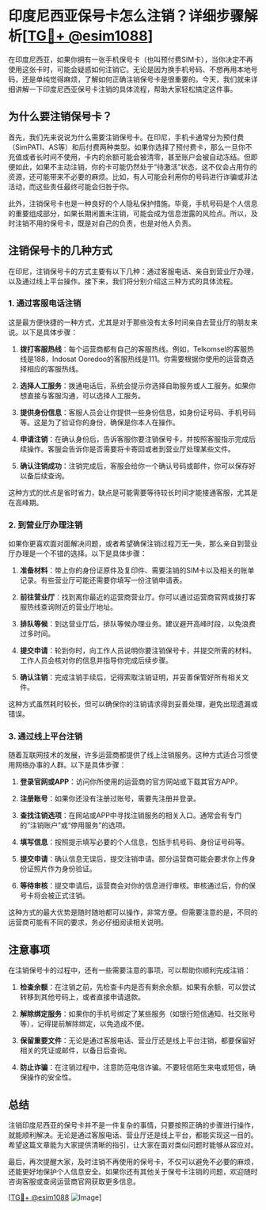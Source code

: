 # 印度尼西亚保号卡怎么注销？详细步骤解析[[TG💪+ @esim1088](https://t.me/s/esim1088)]

在印度尼西亚，如果你拥有一张手机保号卡（也叫预付费SIM卡），当你决定不再使用这张卡时，可能会疑惑如何注销它。无论是因为换手机号码、不想再用本地号码，还是单纯觉得麻烦，了解如何正确注销保号卡是很重要的。今天，我们就来详细讲解一下印度尼西亚保号卡注销的具体流程，帮助大家轻松搞定这件事。

## 为什么要注销保号卡？

首先，我们先来说说为什么需要注销保号卡。在印尼，手机卡通常分为预付费（SimPATI、AS等）和后付费两种类型。如果你选择了预付费卡，那么一旦你不充值或者长时间不使用，卡内的余额可能会被清零，甚至账户会被自动冻结。但即便如此，如果不主动注销，你的卡可能仍然处于“待激活”状态，这不仅会占用你的资源，还可能带来不必要的麻烦。比如，有人可能会利用你的号码进行诈骗或非法活动，而这些责任最终可能会归咎于你。

此外，注销保号卡也是一种良好的个人隐私保护措施。毕竟，手机号码是个人信息的重要组成部分，如果长期闲置未注销，可能会成为信息泄露的风险点。所以，及时注销不用的保号卡，既是对自己的负责，也是对他人负责。

## 注销保号卡的几种方式

在印尼，注销保号卡的方式主要有以下几种：通过客服电话、亲自到营业厅办理，以及通过线上平台操作。接下来，我们将分别介绍这三种方式的具体流程。

### 1. 通过客服电话注销

这是最方便快捷的一种方式，尤其是对于那些没有太多时间亲自去营业厅的朋友来说。以下是具体步骤：

1. **拨打客服热线**：每个运营商都有自己的客服热线。例如，Telkomsel的客服热线是188，Indosat Ooredoo的客服热线是111。你需要根据你使用的运营商选择相应的客服热线。
   
2. **选择人工服务**：拨通电话后，系统会提示你选择自助服务或人工服务。如果你想直接与客服沟通，可以选择人工服务。

3. **提供身份信息**：客服人员会让你提供一些身份信息，如身份证号码、手机号码等。这是为了验证你的身份，确保是你本人在操作。

4. **申请注销**：在确认身份后，告诉客服你要注销保号卡，并按照客服指示完成后续操作。客服会告诉你是否需要将卡寄回或者到营业厅处理某些文件。

5. **确认注销成功**：注销完成后，客服会给你一个确认号码或邮件，你可以保存好以备后续查询。

这种方式的优点是省时省力，缺点是可能需要等待较长时间才能接通客服，尤其是在高峰期。

### 2. 到营业厅办理注销

如果你更喜欢面对面解决问题，或者希望确保注销过程万无一失，那么亲自到营业厅办理是一个不错的选择。以下是具体步骤：

1. **准备材料**：带上你的身份证原件及复印件、需要注销的SIM卡以及相关的账单记录。有些营业厅可能还需要你填写一份注销申请表。

2. **前往营业厅**：找到离你最近的运营商营业厅。你可以通过运营商官网或拨打客服热线查询附近的营业厅地址。

3. **排队等候**：到达营业厅后，排队等候办理业务。建议避开高峰时段，以免浪费过多时间。

4. **提交申请**：轮到你时，向工作人员说明你要注销保号卡，并提交所需的材料。工作人员会核对你的信息并指导你完成后续步骤。

5. **确认注销**：完成注销手续后，记得索取注销证明，并妥善保管好所有相关文件。

这种方式虽然耗时较长，但可以确保你的注销请求得到妥善处理，避免出现遗漏或错误。

### 3. 通过线上平台注销

随着互联网技术的发展，许多运营商都提供了线上注销服务。这种方式适合习惯使用网络办事的人群。以下是具体步骤：

1. **登录官网或APP**：访问你所使用的运营商的官方网站或下载其官方APP。

2. **注册账号**：如果你还没有注册过账号，需要先注册并登录。

3. **查找注销选项**：在网站或APP中寻找注销服务的相关入口。通常会有专门的“注销账户”或“停用服务”的选项。

4. **填写信息**：按照提示填写必要的个人信息，包括手机号码、身份证号码等。

5. **提交申请**：确认信息无误后，提交注销申请。部分运营商可能会要求你上传身份证照片作为身份验证。

6. **等待审核**：提交申请后，运营商会对你的信息进行审核。审核通过后，你的保号卡将会被正式注销。

这种方式的最大优势是随时随地都可以操作，非常方便。但需要注意的是，不同的运营商可能有不同的要求，务必仔细阅读相关说明。

## 注意事项

在注销保号卡的过程中，还有一些需要注意的事项，可以帮助你顺利完成注销：

1. **检查余额**：在注销之前，先检查卡内是否有剩余余额。如果有余额，可以尝试转移到其他号码上，或者直接申请退款。

2. **解除绑定服务**：如果你的手机号绑定了某些服务（如银行短信通知、社交账号等），记得提前解除绑定，以免造成不便。

3. **保留重要文件**：无论是通过客服电话、营业厅还是线上平台注销，都要保留好相关的凭证或邮件，以备日后查询。

4. **防止诈骗**：在注销过程中，注意防范电信诈骗。不要轻信陌生来电或短信，确保操作的安全性。

## 总结

注销印度尼西亚的保号卡并不是一件复杂的事情，只要按照正确的步骤进行操作，就能顺利解决。无论是通过客服电话、营业厅还是线上平台，都能实现这一目的。希望这篇文章能为大家提供清晰的指引，让大家在面对类似问题时能够从容应对。

最后，再次提醒大家，及时注销不再使用的保号卡，不仅可以避免不必要的麻烦，还能更好地保护个人信息安全。如果你还有其他关于保号卡注销的问题，欢迎随时咨询客服或查阅运营商官网获取更多信息。

[[TG💪+ @esim1088](https://t.me/s/esim1088) ![Image](https://i.postimg.cc/4NQfJmqS/Snipaste-2025-05-13-00-14-12.png)]